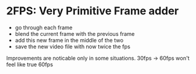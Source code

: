 # 2FPS: Very Primitive Frame adder

- go through each frame
- blend the current frame with the previous frame
- add this new frame in the middle of the two
- save the new video file with now twice the fps

Improvements are noticable only in some situations. 30fps -> 60fps won't feel like true 60fps
